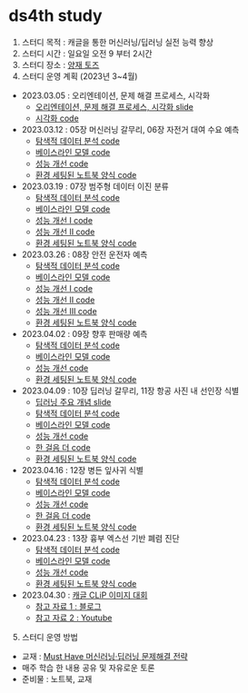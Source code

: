 # ds4th study
1) 스터디 목적 : 캐글을 통한 머신러닝/딥러닝 실전 능력 향상
2) 스터디 시간 : 일요일 오전 9 부터 2시간
3) 스터디 장소 : [양재 토즈](https://moim.toz.co.kr/branchDetail?branch_id=368)
5) 스터디 운영 계획 (2023년 3~4월)
- 2023.03.05 : 오리엔테이션, 문제 해결 프로세스, 시각화
  - [오리엔테이션, 문제 해결 프로세스, 시각화 slide](https://github.com/restful3/ds4th_study/blob/main/doc/00%20%EC%98%A4%EB%A6%AC%EC%97%94%ED%85%8C%EC%9D%B4%EC%85%98.pdf)
  - [시각화 code](https://github.com/restful3/ds4th_study/blob/main/tyoung/ch04%20-%20visualization/ch04%20-%20visualization.ipynb)
- 2023.03.12 : 05장 머신러닝 갈무리, 06장 자전거 대여 수요 예측
  - [탐색적 데이터 분석 code](https://www.kaggle.com/werooring/ch6-eda)
  - [베이스라인 모델 code](https://www.kaggle.com/werooring/ch6-baseline)
  - [성능 개선 code](https://www.kaggle.com/werooring/ch6-modeling)
  - [환경 세팅된 노트북 양식 code](https://www.kaggle.com/werooring/ch6-notebook)
- 2023.03.19 : 07장 범주형 데이터 이진 분류
  - [탐색적 데이터 분석 code](https://www.kaggle.com/werooring/ch7-eda)
  - [베이스라인 모델 code](https://www.kaggle.com/werooring/ch7-baseline)
  - [성능 개선 I code](https://www.kaggle.com/werooring/ch7-modeling)
  - [성능 개선 II code](https://www.kaggle.com/werooring/ch7-modeling2)
  - [환경 세팅된 노트북 양식 code](https://www.kaggle.com/werooring/ch7-notebook)
- 2023.03.26 : 08장 안전 운전자 예측
  - [탐색적 데이터 분석 code](https://www.kaggle.com/werooring/ch8-eda)
  - [베이스라인 모델 code](https://www.kaggle.com/werooring/ch8-baseline)
  - [성능 개선 I code](https://www.kaggle.com/werooring/ch8-lgb-modeling)
  - [성능 개선 II code](https://www.kaggle.com/werooring/ch8-xgb-modeling)
  - [성능 개선 III code](https://www.kaggle.com/werooring/ch8-ensemble)
  - [환경 세팅된 노트북 양식 code](https://www.kaggle.com/werooring/ch8-notebook)
- 2023.04.02 : 09장 향후 판매량 예측
  - [탐색적 데이터 분석 code](https://www.kaggle.com/werooring/ch9-eda)
  - [베이스라인 모델 code](https://www.kaggle.com/werooring/ch9-baseline)
  - [성능 개선 code](https://www.kaggle.com/werooring/ch9-modeling)
  - [환경 세팅된 노트북 양식 code](https://www.kaggle.com/werooring/ch9-notebook)
- 2023.04.09 : 10장 딥러닝 갈무리, 11장 항공 사진 내 선인장 식별
  - [딥러닝 주요 개념 slide](https://docs.google.com/presentation/d/1CYG_ER813g40O1mKDrbAF0svhQuiKImbOeXQEEiAfbY/edit?usp=sharing)
  - [탐색적 데이터 분석 code](https://www.kaggle.com/werooring/ch11-eda)
  - [베이스라인 모델 code](https://www.kaggle.com/werooring/ch11-baseline)
  - [성능 개선 code](https://www.kaggle.com/werooring/ch11-modeling)
  - [한 걸음 더 code](https://www.kaggle.com/werooring/ch11-modeling2)
  - [환경 세팅된 노트북 양식 code](https://www.kaggle.com/werooring/ch11-notebook)
- 2023.04.16 : 12장 병든 잎사귀 식별
  - [탐색적 데이터 분석 code](https://www.kaggle.com/werooring/ch12-eda)
  - [베이스라인 모델 code](https://www.kaggle.com/werooring/ch12-baseline)
  - [성능 개선 code](https://www.kaggle.com/werooring/ch12-modeling)
  - [한 걸음 더 code](https://www.kaggle.com/werooring/ch12-modeling2)
  - [환경 세팅된 노트북 양식 code](https://www.kaggle.com/werooring/ch12-notebook)
- 2023.04.23 : 13장 흉부 엑스선 기반 폐렴 진단
  - [탐색적 데이터 분석 code](https://www.kaggle.com/werooring/ch13-eda)
  - [베이스라인 모델 code](https://www.kaggle.com/werooring/ch13-baseline)
  - [성능 개선 code](https://www.kaggle.com/werooring/ch13-modeling)
  - [환경 세팅된 노트북 양식 code](https://www.kaggle.com/werooring/ch13-notebook)
- 2023.04.30 : [캐글 CLiP 이미지 대회](https://www.kaggle.com/c/ranzcr-clip-catheter-line-classification) 
  - [참고 자료 1 : 블로그](https://brunch.co.kr/@hansungdev/45)
  - [참고 자료 2 : Youtube](https://youtu.be/KTgNiKm_gYw)

5) 스터디 운영 방법
- 교재 : [Must Have 머신러닝·딥러닝 문제해결 전략](https://ridibooks.com/books/4547000012?_s=search&_q=%EB%AC%B8%EC%A0%9C+%ED%95%B4%EA%B2%B0+%EC%A0%84%EB%9E%B5&_rdt_sid=search&_rdt_idx=2)
- 매주 학습 한 내용 공유 및 자유로운 토론
- 준비물 : 노트북, 교재

